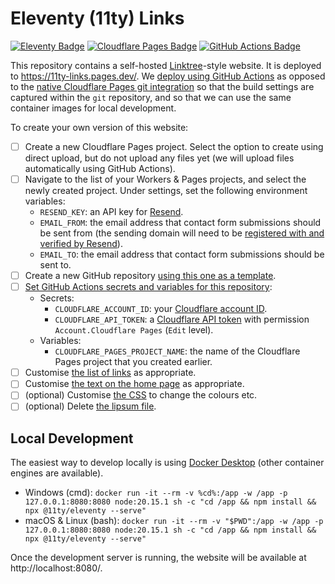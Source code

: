 # Eleventy (11ty) Links

[![Eleventy Badge](https://img.shields.io/badge/Eleventy-222?logo=eleventy&logoColor=fff&style=flat)](https://www.11ty.dev/)
[![Cloudflare Pages Badge](https://img.shields.io/badge/Cloudflare%20Pages-F38020?logo=cloudflarepages&logoColor=fff&style=flat)](https://pages.cloudflare.com/)
[![GitHub Actions Badge](https://img.shields.io/badge/GitHub%20Actions-2088FF?logo=githubactions&logoColor=fff&style=flat)](https://github.com/features/actions)

This repository contains a self-hosted [Linktree](https://linktr.ee/)-style website.
It is deployed to https://11ty-links.pages.dev/.
We [deploy using GitHub Actions](/.github/workflows/deploy-cloudflare.yaml) as opposed to the [native Cloudflare Pages git integration](https://developers.cloudflare.com/pages/get-started/git-integration/) so that the build settings are captured within the `git` repository, and so that we can use the same container images for local development.

To create your own version of this website:
- [ ] Create a new Cloudflare Pages project. Select the option to create using direct upload, but do not upload any files yet (we will upload files automatically using GitHub Actions).
- [ ] Navigate to the list of your Workers & Pages projects, and select the newly created project. Under settings, set the following environment variables:
  - `RESEND_KEY`: an API key for [Resend](https://resend.com/).
  - `EMAIL_FROM`: the email address that contact form submissions should be sent from (the sending domain will need to be [registered with and verified by Resend](https://resend.com/docs/dashboard/domains/introduction)).
  - `EMAIL_TO`: the email address that contact form submissions should be sent to.
- [ ] Create a new GitHub repository [using this one as a template](https://github.com/new?template_name=11ty-links&template_owner=BenjaminEHowe).
- [ ] [Set GitHub Actions secrets and variables for this repository](https://docs.github.com/en/actions/security-guides/using-secrets-in-github-actions#creating-secrets-for-a-repository):
  - Secrets:
    - `CLOUDFLARE_ACCOUNT_ID`: your [Cloudflare account ID](https://developers.cloudflare.com/fundamentals/setup/find-account-and-zone-ids/).
    - `CLOUDFLARE_API_TOKEN`: a [Cloudflare API token](https://developers.cloudflare.com/fundamentals/api/get-started/create-token/) with permission `Account.Cloudflare Pages` (`Edit` level).
  - Variables:
    - `CLOUDFLARE_PAGES_PROJECT_NAME`: the name of the Cloudflare Pages project that you created earlier.
- [ ] Customise [the list of links](/11ty-src/_data/links.json) as appropriate.
- [ ] Customise [the text on the home page](/11ty-src/index.md) as appropriate.
- [ ] (optional) Customise [the CSS](/11ty-src/assets/css/bundle.css) to change the colours etc.
- [ ] (optional) Delete [the lipsum file](/11ty-src/lipsum.md).

## Local Development

The easiest way to develop locally is using [Docker Desktop](https://www.docker.com/products/docker-desktop/) (other container engines are available).

- Windows (cmd): `docker run -it --rm -v %cd%:/app -w /app -p 127.0.0.1:8080:8080 node:20.15.1 sh -c "cd /app && npm install && npx @11ty/eleventy --serve"`
- macOS & Linux (bash): `docker run -it --rm -v "$PWD":/app -w /app -p 127.0.0.1:8080:8080 node:20.15.1 sh -c "cd /app && npm install && npx @11ty/eleventy --serve"`

Once the development server is running, the website will be available at http://localhost:8080/.

